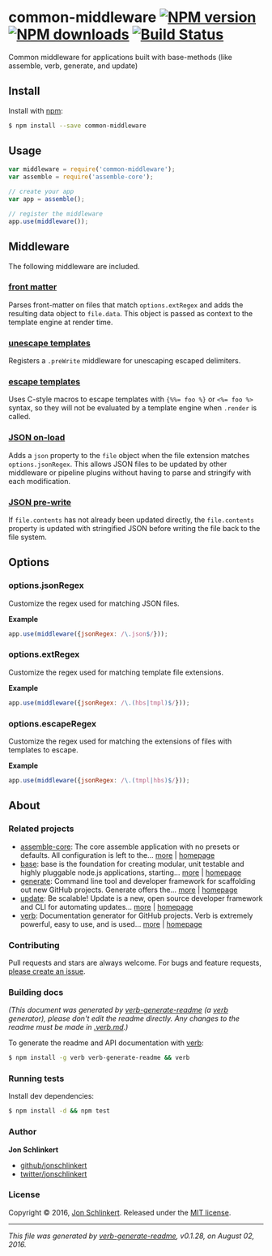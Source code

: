# common-middleware [![NPM version](https://img.shields.io/npm/v/common-middleware.svg?style=flat)](https://www.npmjs.com/package/common-middleware) [![NPM downloads](https://img.shields.io/npm/dm/common-middleware.svg?style=flat)](https://npmjs.org/package/common-middleware) [![Build Status](https://img.shields.io/travis/jonschlinkert/common-middleware.svg?style=flat)](https://travis-ci.org/jonschlinkert/common-middleware)

Common middleware for applications built with base-methods (like assemble, verb, generate, and update)

## Install

Install with [npm](https://www.npmjs.com/):

```sh
$ npm install --save common-middleware
```

## Usage

```js
var middleware = require('common-middleware');
var assemble = require('assemble-core');

// create your app
var app = assemble();

// register the middleware
app.use(middleware());
```

## Middleware

The following middleware are included.

### [front matter](index.js#L39)

Parses front-matter on files that match `options.extRegex` and
adds the resulting data object to `file.data`. This object is
passed as context to the template engine at render time.

### [unescape templates](index.js#L58)

Registers a `.preWrite` middleware for unescaping escaped delimiters.

### [escape templates](index.js#L108)

Uses C-style macros to escape templates with `{%%= foo %}` or
`<%= foo %>` syntax, so they will not be evaluated by a template
engine when `.render` is called.

### [JSON on-load](index.js#L146)

Adds a `json` property to the `file` object when the file extension
matches `options.jsonRegex`. This allows JSON files to be updated
by other middleware or pipeline plugins without having to parse and
stringify with each modification.

### [JSON pre-write](index.js#L179)

If `file.contents` has not already been updated directly, the `file.contents` property
is updated with stringified JSON before writing the file back to the file
system.

## Options

### options.jsonRegex

Customize the regex used for matching JSON files.

**Example**

```js
app.use(middleware({jsonRegex: /\.json$/}));
```

### options.extRegex

Customize the regex used for matching template file extensions.

**Example**

```js
app.use(middleware({jsonRegex: /\.(hbs|tmpl)$/}));
```

### options.escapeRegex

Customize the regex used for matching the extensions of files with templates to escape.

**Example**

```js
app.use(middleware({jsonRegex: /\.(tmpl|hbs)$/}));
```

## About

### Related projects

* [assemble-core](https://www.npmjs.com/package/assemble-core): The core assemble application with no presets or defaults. All configuration is left to the… [more](https://github.com/assemble/assemble-core) | [homepage](https://github.com/assemble/assemble-core "The core assemble application with no presets or defaults. All configuration is left to the implementor.")
* [base](https://www.npmjs.com/package/base): base is the foundation for creating modular, unit testable and highly pluggable node.js applications, starting… [more](https://github.com/node-base/base) | [homepage](https://github.com/node-base/base "base is the foundation for creating modular, unit testable and highly pluggable node.js applications, starting with a handful of common methods, like `set`, `get`, `del` and `use`.")
* [generate](https://www.npmjs.com/package/generate): Command line tool and developer framework for scaffolding out new GitHub projects. Generate offers the… [more](https://github.com/generate/generate) | [homepage](https://github.com/generate/generate "Command line tool and developer framework for scaffolding out new GitHub projects. Generate offers the robustness and configurability of Yeoman, the expressiveness and simplicity of Slush, and more powerful flow control and composability than either.")
* [update](https://www.npmjs.com/package/update): Be scalable! Update is a new, open source developer framework and CLI for automating updates… [more](https://github.com/update/update) | [homepage](https://github.com/update/update "Be scalable! Update is a new, open source developer framework and CLI for automating updates of any kind in code projects.")
* [verb](https://www.npmjs.com/package/verb): Documentation generator for GitHub projects. Verb is extremely powerful, easy to use, and is used… [more](https://github.com/verbose/verb) | [homepage](https://github.com/verbose/verb "Documentation generator for GitHub projects. Verb is extremely powerful, easy to use, and is used on hundreds of projects of all sizes to generate everything from API docs to readmes.")

### Contributing

Pull requests and stars are always welcome. For bugs and feature requests, [please create an issue](../../issues/new).

### Building docs

_(This document was generated by [verb-generate-readme](https://github.com/verbose/verb-generate-readme) (a [verb](https://github.com/verbose/verb) generator), please don't edit the readme directly. Any changes to the readme must be made in [.verb.md](.verb.md).)_

To generate the readme and API documentation with [verb](https://github.com/verbose/verb):

```sh
$ npm install -g verb verb-generate-readme && verb
```

### Running tests

Install dev dependencies:

```sh
$ npm install -d && npm test
```

### Author

**Jon Schlinkert**

* [github/jonschlinkert](https://github.com/jonschlinkert)
* [twitter/jonschlinkert](http://twitter.com/jonschlinkert)

### License

Copyright © 2016, [Jon Schlinkert](https://github.com/jonschlinkert).
Released under the [MIT license](https://github.com/jonschlinkert/common-middleware/blob/master/LICENSE).

***

_This file was generated by [verb-generate-readme](https://github.com/verbose/verb-generate-readme), v0.1.28, on August 02, 2016._